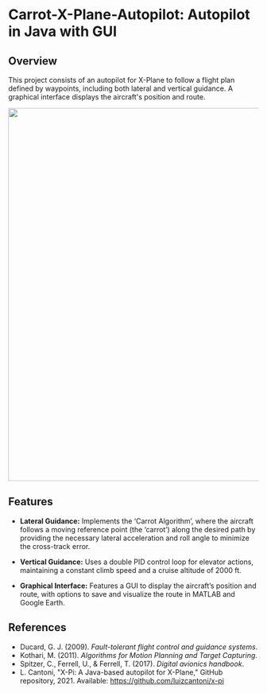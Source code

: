# Carrot-X-Plane-Autopilot: Autopilot in Java with GUI

## Overview
This project consists of an autopilot for X-Plane to follow a flight plan defined by waypoints, including both lateral and vertical guidance. A graphical interface displays the aircraft's position and route.

<p align="center">
  <img src="https://github.com/user-attachments/assets/0245588e-92af-4ddb-bafb-4d6c802d86d2" width="750">
</p>

## Features

* **Lateral Guidance:** Implements the ‘Carrot Algorithm’, where the aircraft follows a moving reference point (the ‘carrot’) along the desired path by providing the necessary lateral acceleration and roll angle to minimize the cross-track error.

* **Vertical Guidance:** Uses a double PID control loop for elevator actions, maintaining a constant climb speed and a cruise altitude of 2000 ft.

* **Graphical Interface:** Features a GUI to display the aircraft’s position and route, with options to save and visualize the route in MATLAB and Google Earth.


## References
- Ducard, G. J. (2009). *Fault-tolerant flight control and guidance systems*.
- Kothari, M. (2011). *Algorithms for Motion Planning and Target Capturing*.
- Spitzer, C., Ferrell, U., & Ferrell, T. (2017). *Digital avionics handbook*.
- L. Cantoni, "X-Pi: A Java-based autopilot for X-Plane," GitHub repository, 2021. Available: https://github.com/luizcantoni/x-pi
